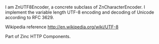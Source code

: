 I am ZnUTF8Encoder, a concrete subclass of ZnCharacterEncoder.
I implement the variable length UTF-8 encoding and decoding of Unicode according to RFC 3629.

Wikipedia reference http://en.wikipedia.org/wiki/UTF-8

Part of Zinc HTTP Components.